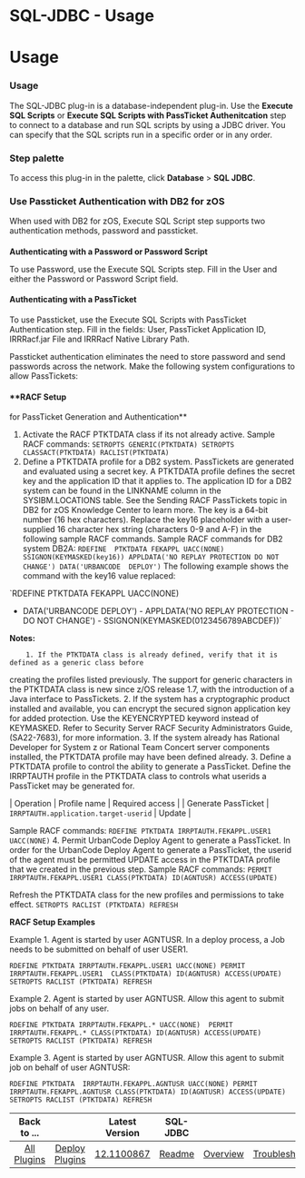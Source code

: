 
SQL-JDBC - Usage
================

# Usage



### Usage




 


The SQL-JDBC plug-in is a database-independent plug-in. Use the **Execute SQL Scripts** or **Execute 
SQL Scripts with PassTicket Authenitcation** step to connect to a database and run SQL scripts by using a JDBC driver. 
You can specify that the SQL scripts run in a specific order or in any order.



### **Step palette**


To access this 
plug-in in the palette, click **Database** > **SQL JDBC**.


### **Use Passticket Authentication with DB2 for zOS**



When used with DB2 for zOS, Execute SQL Script step supports two authentication methods, password and passticket.


####
 **Authenticating with a Password or Password Script**


To use Password, use the Execute SQL Scripts step. Fill in the 
User and either the Password or Password Script field. 


#### **Authenticating with a PassTicket**


To use Passticket,
 use the Execute SQL Scripts with PassTicket Authentication step. Fill in the fields: User, PassTicket Application ID, 
IRRRacf.jar File and IRRRacf Native Library Path. 


Passticket authentication eliminates the need to store password and
 send passwords across the network. Make the following system configurations to allow PassTickets:


#### **RACF Setup 
for PassTicket Generation and Authentication**


1. Activate the RACF PTKTDATA class if its not already active. Sample 
RACF commands: ``SETROPTS GENERIC(PTKTDATA) SETROPTS CLASSACT(PTKTDATA) RACLIST(PTKTDATA)``
2. Define a PTKTDATA profile
 for a DB2 system. PassTickets are generated and evaluated using a secret key. A PTKTDATA profile defines the secret key
 and the application ID that it applies to. The application ID for a DB2 system can be found in the LINKNAME column in 
the SYSIBM.LOCATIONS table. See the Sending RACF PassTickets topic in DB2 for zOS Knowledge Center to learn more. The 
key is a 64-bit number (16 hex characters). Replace the key16 placeholder with a user-supplied 16 character hex string 
(characters 0-9 and A-F) in the following sample RACF commands. Sample RACF commands for DB2 system DB2A: `RDEFINE 
PTKTDATA FEKAPPL UACC(NONE) SSIGNON(KEYMASKED(key16)) APPLDATA('NO REPLAY PROTECTION DO NOT CHANGE') DATA('URBANCODE 
DEPLOY')`
The following example shows the command with the key16 value replaced:


`RDEFINE PTKTDATA FEKAPPL UACC(NONE) 
- DATA('URBANCODE DEPLOY') - APPLDATA('NO REPLAY PROTECTION - DO NOT CHANGE') - SSIGNON(KEYMASKED(0123456789ABCDEF))`



**Notes:**


        1. If the PTKTDATA class is already defined, verify that it is defined as a generic class before 
creating the profiles listed previously. The support for generic characters in the PTKTDATA class is new since z/OS 
release 1.7, with the introduction of a Java interface to PassTickets.
        2. If the system has a cryptographic 
product installed and available, you can encrypt the secured signon application key for added protection. Use the 
KEYENCRYPTED keyword instead of KEYMASKED. Refer to Security Server RACF Security Administrators Guide, (SA22-7683), for
 more information.
        3. If the system already has Rational Developer for System z or Rational Team Concert server 
components installed, the PTKTDATA profile may have been defined already.
3. Define a PTKTDATA profile to control the 
ability to generate a PassTicket. Define the IRRPTAUTH profile in the PTKTDATA class to controls what userids a 
PassTicket may be generated for.


| Operation | Profile name | Required access |
| Generate PassTicket | 
`IRRPTAUTH.application.target-userid` | Update |

Sample RACF commands: `RDEFINE PTKTDATA IRRPTAUTH.FEKAPPL.USER1 
UACC(NONE)`
4. Permit UrbanCode Deploy Agent to generate a PassTicket. In order for the UrbanCode Deploy Agent to 
generate a PassTicket, the userid of the agent must be permitted UPDATE access in the PTKTDATA profile that we created 
in the previous step. Sample RACF commands: `PERMIT IRRPTAUTH.FEKAPPL.USER1 CLASS(PTKTDATA) ID(AGNTUSR) ACCESS(UPDATE)`

Refresh the PTKTDATA class for the new profiles and permissions to take effect. `SETROPTS RACLIST (PTKTDATA) REFRESH`



**RACF Setup Examples**


Example 1. Agent is started by user AGNTUSR. In a deploy process, a Job needs to be submitted 
on behalf of user USER1.


`RDEFINE PTKTDATA IRRPTAUTH.FEKAPPL.USER1 UACC(NONE) PERMIT IRRPTAUTH.FEKAPPL.USER1 
CLASS(PTKTDATA) ID(AGNTUSR) ACCESS(UPDATE) SETROPTS RACLIST (PTKTDATA) REFRESH`


Example 2. Agent is started by user 
AGNTUSR. Allow this agent to submit jobs on behalf of any user.


`RDEFINE PTKTDATA IRRPTAUTH.FEKAPPL.* UACC(NONE) 
PERMIT IRRPTAUTH.FEKAPPL.* CLASS(PTKTDATA) ID(AGNTUSR) ACCESS(UPDATE) SETROPTS RACLIST (PTKTDATA) REFRESH`


Example 3. 
Agent is started by user AGNTUSR. Allow this agent to submit job on behalf of user AGNTUSR:


`RDEFINE PTKTDATA 
IRRPTAUTH.FEKAPPL.AGNTUSR UACC(NONE) PERMIT IRRPTAUTH.FEKAPPL.AGNTUSR CLASS(PTKTDATA) ID(AGNTUSR) ACCESS(UPDATE) 
SETROPTS RACLIST (PTKTDATA) REFRESH`




|Back to ...||Latest Version|SQL-JDBC |||||
| :---: | :---: | :---: | :---: | :---: | :---: | :---: | :---: |
|[All Plugins](../../index.md)|[Deploy Plugins](../README.md)|[12.1100867](https://raw.githubusercontent.com/UrbanCode/IBM-UCD-PLUGINS/main/files/SQL-JDBC/SQL-JDBC-12.1100867.zip)|[Readme](README.md)|[Overview](overview.md)|[Troubleshooting](troubleshooting.md)|[Steps](steps.md)|[Downloads](downloads.md)|
